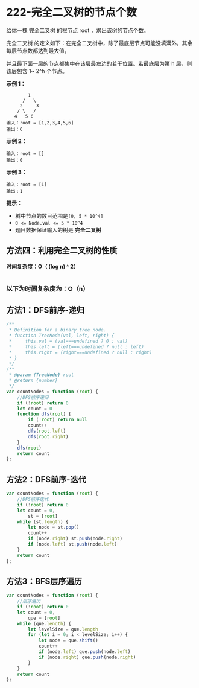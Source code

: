 # 222-完全二叉树的节点个数

给你一棵 完全二叉树 的根节点 root ，求出该树的节点个数。

完全二叉树 的定义如下：在完全二叉树中，除了最底层节点可能没填满外，其余每层节点数都达到最大值，

并且最下面一层的节点都集中在该层最左边的若干位置。若最底层为第 h 层，则该层包含 1~ 2^h 个节点。

**示例 1：**

```
        1
      /   \
     2     3
    / \   /
   4   5 6
输入：root = [1,2,3,4,5,6]
输出：6
```

**示例 2：**

```
输入：root = []
输出：0
```

**示例 3：**

```
输入：root = [1]
输出：1
```

**提示：**

- 树中节点的数目范围是`[0, 5 * 10^4]`
- `0 <= Node.val <= 5 * 10^4`
- 题目数据保证输入的树是 **完全二叉树**



## 方法四：利用完全二叉树的性质

**时间复杂度：O（ (log n) ^ 2）**

```js
```



### 以下为时间复杂度为：O（n）

## 方法1：DFS前序-递归

```js
/**
 * Definition for a binary tree node.
 * function TreeNode(val, left, right) {
 *     this.val = (val===undefined ? 0 : val)
 *     this.left = (left===undefined ? null : left)
 *     this.right = (right===undefined ? null : right)
 * }
 */
/**
 * @param {TreeNode} root
 * @return {number}
 */
var countNodes = function (root) {
    //DFS前序递归
    if (!root) return 0
    let count = 0
    function dfs(root) {
        if (!root) return null
        count++
        dfs(root.left)
        dfs(root.right)
    }
    dfs(root)
    return count
};
```



## 方法2：DFS前序-迭代

```js
var countNodes = function (root) {
    //DFS前序迭代
    if (!root) return 0
    let count = 0,
        st = [root]
    while (st.length) {
        let node = st.pop()
        count++
        if (node.right) st.push(node.right)
        if (node.left) st.push(node.left)
    }
    return count
};
```



## 方法3：BFS层序遍历

```js
var countNodes = function (root) {
    //层序遍历
    if (!root) return 0
    let count = 0,
        que = [root]
    while (que.length) {
        let levelSize = que.length
        for (let i = 0; i < levelSize; i++) {
            let node = que.shift()
            count++
            if (node.left) que.push(node.left)
            if (node.right) que.push(node.right)
        }
    }
    return count
};
```

